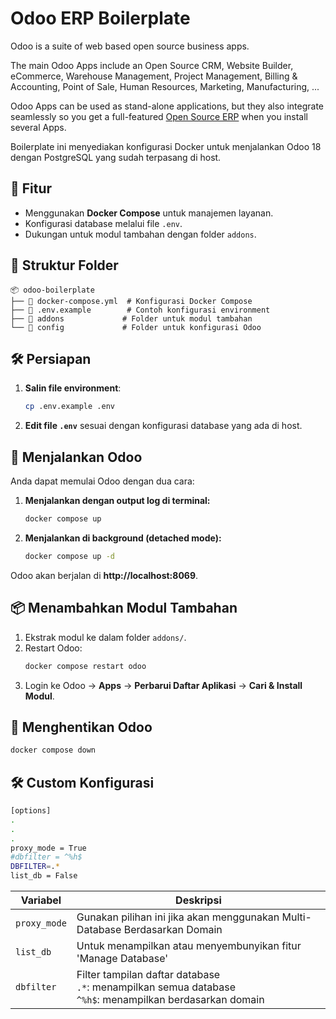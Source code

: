 # Odoo ERP Boilerplate

Odoo is a suite of web based open source business apps.

The main Odoo Apps include an Open Source CRM, Website Builder, eCommerce, Warehouse Management, Project Management, Billing & Accounting, Point of Sale, Human Resources, Marketing, Manufacturing, ...

Odoo Apps can be used as stand-alone applications, but they also integrate seamlessly so you get
a full-featured <a href="https://www.odoo.com">Open Source ERP</a> when you install several Apps.

Boilerplate ini menyediakan konfigurasi Docker untuk menjalankan Odoo 18 dengan PostgreSQL yang sudah terpasang di host.

## 🚀 Fitur
- Menggunakan **Docker Compose** untuk manajemen layanan.
- Konfigurasi database melalui file `.env`.
- Dukungan untuk modul tambahan dengan folder `addons`.

## 📂 Struktur Folder
```
📦 odoo-boilerplate
├── 📜 docker-compose.yml  # Konfigurasi Docker Compose
├── 📜 .env.example        # Contoh konfigurasi environment
├── 📂 addons             # Folder untuk modul tambahan
└── 📂 config             # Folder untuk konfigurasi Odoo
```

## 🛠 Persiapan
1. **Salin file environment**:
   ```sh
   cp .env.example .env
   ```
2. **Edit file `.env`** sesuai dengan konfigurasi database yang ada di host.

## 🚀 Menjalankan Odoo
Anda dapat memulai Odoo dengan dua cara:
1. **Menjalankan dengan output log di terminal:**
   ```sh
   docker compose up
   ```
2. **Menjalankan di background (detached mode):**
   ```sh
   docker compose up -d
   ```
Odoo akan berjalan di **http://localhost:8069**.

## 📦 Menambahkan Modul Tambahan
1. Ekstrak modul ke dalam folder `addons/`.
2. Restart Odoo:
   ```sh
   docker compose restart odoo
   ```
3. Login ke Odoo → **Apps** → **Perbarui Daftar Aplikasi** → **Cari & Install Modul**.

## 🛑 Menghentikan Odoo
```sh
docker compose down
```

## 🛠 Custom Konfigurasi

```bash
[options]
.
.
.
proxy_mode = True
#dbfilter = ^%h$
DBFILTER=.*
list_db = False 
```


| Variabel | Deskripsi |
|---|---|
| `proxy_mode` | Gunakan pilihan ini jika akan menggunakan Multi-Database Berdasarkan Domain |
| `list_db` | Untuk menampilkan atau menyembunyikan fitur 'Manage Database' |
| `dbfilter` | Filter tampilan daftar database<br>`.*`: menampilkan semua database<br>`^%h$`: menampilkan berdasarkan domain |
